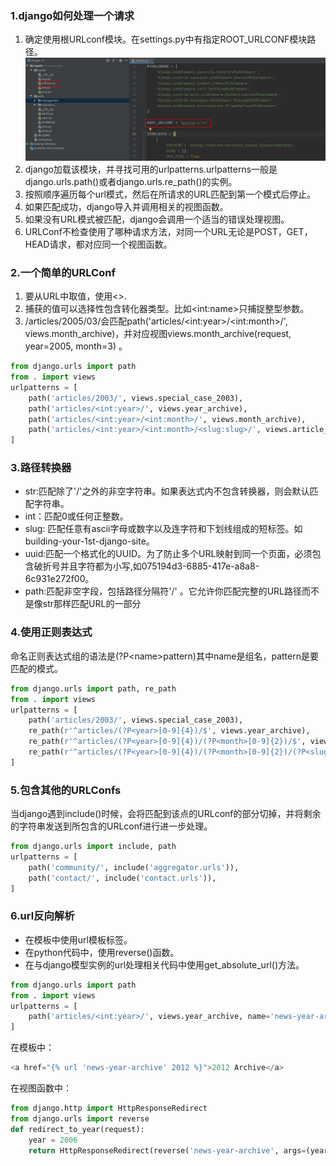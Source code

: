### 1.django如何处理一个请求
1. 确定使用根URLconf模块。在settings.py中有指定ROOT_URLCONF模块路径。
![](../pic/django_note/django2.jpg)
2. django加载该模块，并寻找可用的urlpatterns.urlpatterns一般是django.urls.path()或者django.urls.re_path()的实例。
3. 按照顺序遍历每个url模式，然后在所请求的URL匹配到第一个模式后停止。
4. 如果匹配成功，django导入并调用相关的视图函数。
5. 如果没有URL模式被匹配，django会调用一个适当的错误处理视图。
6. URLConf不检查使用了哪种请求方法，对同一个URL无论是POST，GET，HEAD请求，都对应同一个视图函数。

### 2.一个简单的URLConf
1. 要从URL中取值，使用<>.
2. 捕获的值可以选择性包含转化器类型。比如\<int:name>只捕捉整型参数。
3. /articles/2005/03/会匹配path('articles/\<int:year>/\<int:month>/', views.month_archive)，并对应视图views.month_archive(request, year=2005, month=3) 。
```python
from django.urls import path
from . import views
urlpatterns = [
    path('articles/2003/', views.special_case_2003),
    path('articles/<int:year>/', views.year_archive),
    path('articles/<int:year>/<int:month>/', views.month_archive),
    path('articles/<int:year>/<int:month>/<slug:slug>/', views.article_detail),
]
```

### 3.路径转换器
* str:匹配除了'/'之外的非空字符串。如果表达式内不包含转换器，则会默认匹配字符串。
* int：匹配0或任何正整数。
* slug: 匹配任意有ascii字母或数字以及连字符和下划线组成的短标签。如building-your-1st-django-site。
* uuid:匹配一个格式化的UUID。为了防止多个URL映射到同一个页面，必须包含破折号并且字符都为小写,如075194d3-6885-417e-a8a8-6c931e272f00。
* path:匹配非空字段，包括路径分隔符'/' 。它允许你匹配完整的URL路径而不是像str那样匹配URL的一部分

### 4.使用正则表达式
命名正则表达式组的语法是(?P\<name>pattern)其中name是组名，pattern是要匹配的模式。
```python
from django.urls import path, re_path
from . import views
urlpatterns = [
    path('articles/2003/', views.special_case_2003),
    re_path(r'^articles/(?P<year>[0-9]{4})/$', views.year_archive),
    re_path(r'^articles/(?P<year>[0-9]{4})/(?P<month>[0-9]{2})/$', views.month_archive),
    re_path(r'^articles/(?P<year>[0-9]{4})/(?P<month>[0-9]{2})/(?P<slug>[\w-]+)/$', views.article_detail),
]
```

### 5.包含其他的URLConfs
当django遇到include()时候，会将匹配到该点的URLconf的部分切掉，并将剩余的字符串发送到所包含的URLconf进行进一步处理。
```python
from django.urls import include, path
urlpatterns = [
    path('community/', include('aggregator.urls')),
    path('contact/', include('contact.urls')),
]
```

### 6.url反向解析
* 在模板中使用url模板标签。
* 在python代码中，使用reverse()函数。
* 在与django模型实例的url处理相关代码中使用get_absolute_url()方法。

```python
from django.urls import path
from . import views
urlpatterns = [
    path('articles/<int:year>/', views.year_archive, name='news-year-archive'),
]
```
在模板中：
```python
<a href="{% url 'news-year-archive' 2012 %}">2012 Archive</a>
```
在视图函数中：
```python
from django.http import HttpResponseRedirect
from django.urls import reverse
def redirect_to_year(request):
    year = 2006
    return HttpResponseRedirect(reverse('news-year-archive', args=(year,)))
```
